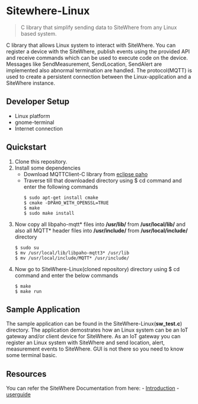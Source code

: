 # Sitewhere-Linux
> C library that simplify sending data to SiteWhere from any Linux based system.

C library that allows Linux system to interact with SiteWhere. You can register a device with the SiteWhere, publish events using the provided API and receive commands which can be used to execute code on the device. Messages like SendMeasurement, SendLocation, SendAlert are implemented also abnormal termination are handled. The protocol(MQTT) is used to create a persistent connection between the Linux-application and a SiteWhere instance.

## Developer Setup
- Linux platform
- gnome-terminal
- Internet connection

## Quickstart
1. Clone this repository.
2. Install some dependencies
    - Download MQTTClient-C library from [eclipse paho](https://www.eclipse.org/paho/downloads.php)
    - Traverse till that downloaded directory using $ cd command and enter the following commands
      ```
      $ sudo apt-get install cmake
      $ cmake -DPAHO_WITH_OPENSSL=TRUE
      $ make
      $ sudo make install
      ```
3. Now copy all libpaho-mqtt* files into **/usr/lib/** from **/usr/local/lib/** and also all MQTT* header files into **/usr/include/** from **/usr/local/include/** directory
    ```
    $ sudo su
    $ mv /usr/local/lib/libpaho-mqtt3* /usr/lib
    $ mv /usr/local/include/MQTT* /usr/include/
    ```
4. Now go to SiteWhere-Linux(cloned repository) directory using $ cd command and enter the below commands
    ```
    $ make
    $ make run
    ```

## Sample Application
The sample application can be found in the SiteWhere-Linux(**sw_test.c**) directory. The application demostrates how an Linux system can be an IoT gateway and/or client device for SiteWhere. As an IoT gateway you can register an Linux system with SiteWhere and send location, alert, measurement events to SiteWhere. GUI is not there so you need to know some terminal basic.

## Resources
You can refer the SiteWhere Documentation from here:
    - [Introduction](http://sitewhere.io/docs/en/2.0.RC1/platform/index.html)
    - [userguide](http://documentation.sitewhere.io/userguide.html)

